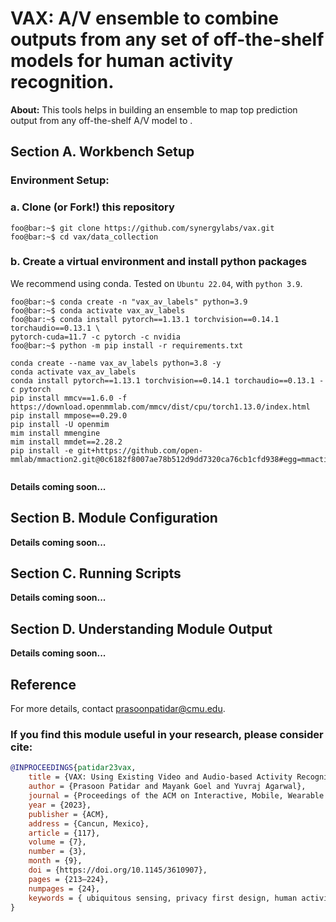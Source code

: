 # VAX: A/V ensemble to combine outputs from any set of off-the-shelf models for human activity recognition.

**About:** This tools helps in building an ensemble to map top prediction output from any off-the-shelf A/V model to . 

## Section A. Workbench Setup

### Environment Setup:

### a. Clone (or Fork!) this repository

```shell
foo@bar:~$ git clone https://github.com/synergylabs/vax.git
foo@bar:~$ cd vax/data_collection
```

### b. Create a virtual environment and install python packages

We recommend using conda. Tested on `Ubuntu 22.04`, with `python 3.9`.

```shell
foo@bar:~$ conda create -n "vax_av_labels" python=3.9
foo@bar:~$ conda activate vax_av_labels
foo@bar:~$ conda install pytorch==1.13.1 torchvision==0.14.1 torchaudio==0.13.1 \
pytorch-cuda=11.7 -c pytorch -c nvidia
foo@bar:~$ python -m pip install -r requirements.txt

conda create --name vax_av_labels python=3.8 -y
conda activate vax_av_labels
conda install pytorch==1.13.1 torchvision==0.14.1 torchaudio==0.13.1 -c pytorch
pip install mmcv==1.6.0 -f https://download.openmmlab.com/mmcv/dist/cpu/torch1.13.0/index.html
pip install mmpose==0.29.0
pip install -U openmim
mim install mmengine
mim install mmdet==2.28.2
pip install -e git+https://github.com/open-mmlab/mmaction2.git@0c6182f8007ae78b512d9dd7320ca76cb1cfd938#egg=mmaction2


```
**Details coming soon...**

## Section B. Module Configuration

**Details coming soon...**

## Section C. Running Scripts

**Details coming soon...**

## Section D. Understanding Module Output

**Details coming soon...**



## Reference
For more details, contact [prasoonpatidar@cmu.edu](prasoonpatidar@cmu.edu).

### If you find this module useful in your research, please consider cite:

```bibtex
@INPROCEEDINGS{patidar23vax,
    title = {VAX: Using Existing Video and Audio-based Activity Recognition Models to Bootstrap Privacy-Sensitive Sensors},
    author = {Prasoon Patidar and Mayank Goel and Yuvraj Agarwal},
    journal = {Proceedings of the ACM on Interactive, Mobile, Wearable and Ubiquitous Technologies}
    year = {2023},
    publisher = {ACM},
    address = {Cancun, Mexico},
    article = {117},
    volume = {7},
    number = {3},
    month = {9},
    doi = {https://doi.org/10.1145/3610907},
    pages = {213–224},
    numpages = {24},
    keywords = { ubiquitous sensing, privacy first design, human activity recognition},
}
```
